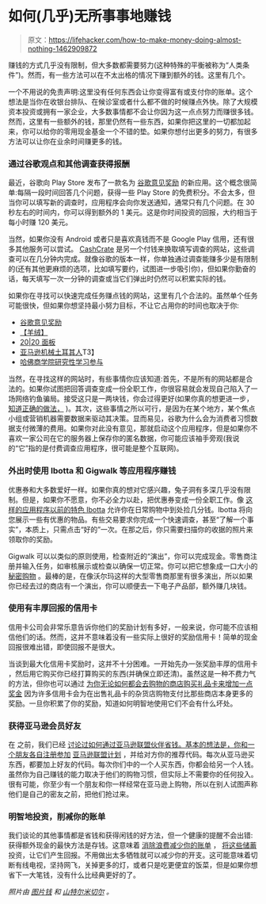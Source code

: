 # 如何(几乎)无所事事地赚钱

> 原文：<https://lifehacker.com/how-to-make-money-doing-almost-nothing-1462909872>

赚钱的方式几乎没有限制，但大多数都需要努力(这种特殊的平衡被称为“人类条件”)。然而，有一些方法可以在不太出格的情况下赚到额外的钱。这里有几个。



一个不用说的免责声明:这里没有任何东西会让你变得富有或支付你的账单。这个想法是当你在收银台排队、在候诊室或者什么都不做的时候赚点外快。除了大规模资本投资或拥有一家企业，大多数事情都不会让你因为这一点点努力而赚很多钱。然而，这里有一些额外的钱，那里仍然有一些东西，如果你把这里的一切都加起来，你可以给你的零用现金基金一个不错的垫。如果你想付出更多的努力，有很多方法可以让你在业余时间赚更多的钱。

### 通过谷歌观点和其他调查获得报酬

最近，谷歌向 Play Store 发布了一款名为 [谷歌意见奖励](https://play.google.com/store/apps/details?id=com.google.android.apps.paidtasks) 的新应用。这个概念很简单:每隔一段时间回答几个问题，获得一些 Play Store 的免费积分。不会太多，但当你可以填写新的调查时，应用程序会向你发送通知，通常只有几个问题。在 30 秒左右的时间内，你可以得到额外的 1 美元。这是你时间投资的回报，大约相当于每小时赚 120 美元。

当然，如果你没有 Android 或者只是喜欢真钱而不是 Google Play 信用，还有很多其他服务可以尝试。 [CashCrate](http://www.cashcrate.com/) 是另一个付钱来换取填写调查的网站，这些调查可以在几分钟内完成。就像谷歌的版本一样，你单独通过调查能赚多少是有限制的(还有其他更麻烦的选项，比如填写要约，试图进一步吸引你)，但如果你勤奋的话，每天填写一次一分钟的调查或当它们弹出时仍然可以积累实际的钱。

如果你在寻找可以快速完成任务赚点钱的网站，这里有几个合法的。虽然单个任务可能很快，但如果你想坚持最小努力目标，不让它占用你的时间也取决于你:

*   [谷歌意见奖励](https://play.google.com/store/apps/details?id=com.google.android.apps.paidtasks)
*   [【羊绒】](http://www.cashcrate.com/)
*   [20|20 面板](https://www.2020panel.com/)
*   [亚马逊机械土耳其人](https://www.mturk.com/mturk/welcome)T3】
*   [哈佛商学院研究性学习参与](http://www.hbs.edu/cler/)

当然，在寻找这样的网站时，有些事情你应该知道:首先，不是所有的网站都是合法的。如果你试图把回答调查变成一份全职工作，你很容易就会发现自己陷入了一场网络钓鱼骗局。接受这只是一两块钱，你会过得更好(如果你真的想更进一步， [知道正确的做法，](https://lifehacker.com/make-money-in-your-spare-time-doing-simple-online-tasks-5770451) )。其次，这些事情之所以可行，是因为在某个地方，某个焦点小组或营销机器需要数据来驱动其决策。显而易见，谷歌为什么会为消费者习惯数据支付微薄的费用。如果你对此没有意见，那就启动这个应用程序，但是如果你不喜欢一家公司在它的服务器上保存你的匿名数据，你可能应该袖手旁观(我说的“它”指的是付费调查应用程序，很可能是整个互联网)。

### 外出时使用 Ibotta 和 Gigwalk 等应用程序赚钱

优惠券和大多数爱好一样。如果你真的想对它感兴趣，兔子洞有多深几乎没有限制。但是，如果你不愿意，你不必全力以赴，把优惠券变成一份全职工作。像 [这样的应用程序以前的特色 Ibotta](https://lifehacker.com/ibotta-scans-your-receipts-gets-you-cash-back-on-your-5994192) 允许你在日常购物中到处捡几分钱。Ibotta 将向您展示一些有优惠的物品。有些交易要求你完成一个快速调查，甚至“了解一个事实”，本质上，只需点击“好的”一次。在那之后，你只需要扫描你的收据的照片来领取你的奖励。

Gigwalk 可以以类似的原则使用，检查附近的“演出”，你可以完成现金。零售商注册并输入任务，如审核展示或检查以确保一切正常。你可以把它想象成一口大小的 [秘密购物](http://en.wikipedia.org/wiki/Mystery_shopping) 。最棒的是，在像沃尔玛这样的大型零售商那里有很多演出，所以如果你已经去过的商店有一个演出，你可以顺便去一下电子产品部，额外赚几块钱。

### 使用有丰厚回报的信用卡

信用卡公司会非常乐意告诉你他们的奖励计划有多好，一般来说，你可能不应该相信他们的话。然而，这并不意味着没有一些实际上很好的奖励信用卡！简单的现金回报很难出错，即使回报不是很大。

当谈到最大化信用卡奖励时，这并不十分困难。一开始先办一张奖励丰厚的信用卡 ，然后用它购买你已经打算购买的东西(并确保立即还清)。虽然这是一种不费力气的方法，但你也可以通过 [为你无论如何都会去购物的商店购买礼品卡来增加一点奖金](http://lifehacker.com/get-bonus-rewards-points-for-buying-gift-cards-5980228) 因为许多信用卡会为在出售礼品卡的杂货店购物支付比那些商店本身更多的奖励。一旦你积累了你的奖励，知道如何明智地使用它们不会有什么坏处。

### 获得亚马逊会员好友

在 之前，我们已经 [讨论过如何通过亚马逊联盟伙伴省钱。基本的想法是，你和一个朋友各自注册参加](https://lifehacker.com/how-to-get-reduced-prices-and-save-money-when-shopping-5910524) [亚马逊联盟计划](https://affiliate-program.amazon.com/?asc_campaign=InlineText&asc_refurl=https://lifehacker.com/how-to-make-money-doing-almost-nothing-1462909872&asc_source=&tag=kinjalifehackerlink-20) ，并给对方你的推荐代码。每次从亚马逊买东西，都要加上好友的代码。每次你们中的一个人买东西，你都会给另一个人钱。虽然你为自己赚钱的能力取决于他们的购物习惯，但实际上不需要你的任何投入。很有可能，你至少有一个朋友和你一样经常在亚马逊上购物，所以在别人试图声称他们是自己的密友之前，把他们抢过来。

### 明智地投资，削减你的账单

我们谈论的其他事情都是省钱和获得闲钱的好方法，但一个健康的提醒不会出错:获得额外现金的最快方法是存钱。这意味着 [消除浪费](https://lifehacker.com/the-most-common-ways-you-waste-money-and-how-to-save-i-1183447200)[减少你的账单](http://lifehacker.com/cut-the-cost-of-your-bills-this-weekend-1173629508) ， [将这些储蓄](http://lifehacker.com/how-can-i-get-started-investing-in-the-stock-market-1376782232) 投资，让它们产生回报。不用做出太多牺牲就可以减少你的开支。这可能意味着切断有线电视，坚持网飞，关掉更多的灯，或者只是吃更便宜的饭菜，但是如果你想省下一大笔钱，没有什么比经典更好的了。

*照片由* [*图片钱*](http://www.flickr.com/photos/59937401@N07/5856793551/) *和* [*山特尔米切尔*](http://www.flickr.com/photos/faithdesired/3472191204/) *。*